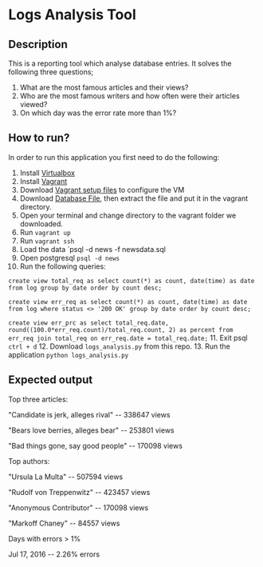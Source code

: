 # Logs Analysis Tool

## Description
This is a reporting tool which analyse database entries. It solves the following three questions;

1. What are the most famous articles and their views?
2. Who are the most famous writers and how often were their articles viewed?
3. On which day was the error rate more than 1%?

## How to run?
In order to run this application you first need to do the following:

1. Install [Virtualbox](https://www.virtualbox.org/wiki/Downloads "Virtualbox")
2. Install [Vagrant](https://www.vagrantup.com/downloads.html "Vagrant")
3. Download [Vagrant setup files](https://github.com/udacity/fullstack-nanodegree-vm)
to configure the VM
4. Download [Database File](https://d17h27t6h515a5.cloudfront.net/topher/2016/August/57b5f748_newsdata/newsdata.zip), then extract the file and put it in the vagrant directory.
5. Open your terminal and change directory to the vagrant folder we downloaded.
6. Run `vagrant up`
7. Run `vagrant ssh`
8. Load the data `psql -d news -f newsdata.sql
9. Open postgresql `psql -d news`
10. Run the following queries:

`create view total_req as select count(*) as count, date(time) as date from log group by date order by count desc;`

`create view err_req as select count(*) as count, date(time) as date from log where status <> '200 OK' group by date order by count desc;`

`create view err_prc as select total_req.date, round((100.0*err_req.count)/total_req.count, 2) as percent from err_req join total_req on err_req.date = total_req.date;`
11. Exit psql `ctrl + d`
12. Download `logs_analysis.py` from this repo.
13. Run the application `python logs_analysis.py`

## Expected output
Top three articles:

"Candidate is jerk, alleges rival" -- 338647 views

"Bears love berries, alleges bear" -- 253801 views

"Bad things gone, say good people" -- 170098 views

Top authors:

"Ursula La Multa" -- 507594 views

"Rudolf von Treppenwitz" -- 423457 views

"Anonymous Contributor" -- 170098 views

"Markoff Chaney" -- 84557 views

Days with errors > 1%

Jul 17, 2016 -- 2.26% errors